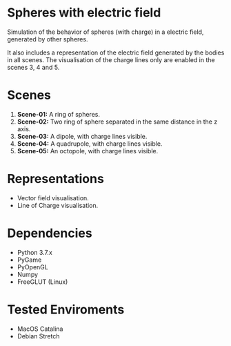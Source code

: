 # Spheres with electric field

Simulation of the behavior of spheres (with charge) in a electric field, generated by other spheres.

It also includes a representation of the electric field generated by the bodies in all scenes. The visualisation of the charge lines only are enabled in the scenes 3, 4 and 5.

# Scenes

1. **Scene-01:** A ring of spheres.
2. **Scene-02:** Two ring of sphere separated in the same distance in the z axis.
3. **Scene-03:** A dipole, with charge lines visible.
4. **Scene-04:** A quadrupole, with charge lines visible.
5. **Scene-05:** An octopole, with charge lines visible.

# Representations

* Vector field visualisation. 
* Line of Charge visualisation.

# Dependencies

* Python 3.7.x
* PyGame
* PyOpenGL
* Numpy
* FreeGLUT (Linux)

# Tested Enviroments
- MacOS Catalina
- Debian Stretch
